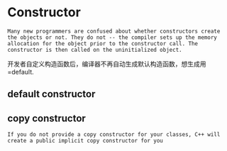 # Constructor

`
Many new programmers are confused about whether constructors create the objects or not.
They do not -- the compiler sets up the memory allocation for the object prior to the constructor call.
The constructor is then called on the uninitialized object.
`

开发者自定义构造函数后，编译器不再自动生成默认构造函数，想生成用=default.

## default constructor

## copy constructor
`If you do not provide a copy constructor for your classes, C++ will create a public implicit copy constructor for you`